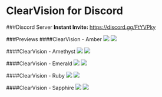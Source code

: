 # ClearVision for Discord

###Discord Server
**Instant Invite:** https://discord.gg/FtYVPky

###Previews
####ClearVision - Amber
<img src="http://i.imgur.com/19bU8Mn.png">
<img src="http://i.imgur.com/OxaT0qH.png">

####ClearVision - Amethyst
<img src="http://i.imgur.com/W5OravO.png">
<img src="http://i.imgur.com/nrPgnOZ.png">

####ClearVision - Emerald
<img src="http://i.imgur.com/eZqhGnh.png">
<img src="http://i.imgur.com/cT6FEv6.png">

####ClearVision - Ruby
<img src="http://i.imgur.com/gDhX65o.png">
<img src="http://i.imgur.com/yHkD1zK.png">

####ClearVision - Sapphire
<img src="http://i.imgur.com/1wDtQAQ.png">
<img src="http://i.imgur.com/o2DrD3M.png">
